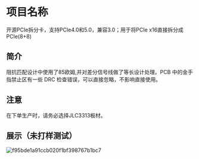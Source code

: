 # 项目名称
开源PCIe拆分卡，支持PCIe4.0和5.0，兼容3.0；用于将PCIe x16直接拆分成PCIe(8+8)

## 简介
阻抗匹配设计中使用了85欧姆,并对差分信号线做了等长设计处理。PCB 中的金手指禁止区有一些 DRC 检查错误，可以直接忽略，不影响直接使用。

## 注意
在下单生产时，请务必选择JLC3313板材。

## 展示（未打样测试）
![f95bde1a91ccb020f1bf398767b1bc7](https://github.com/user-attachments/assets/f988503e-7523-47a1-b81a-d912de347ff2)


  
